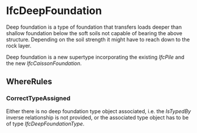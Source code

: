 # IfcDeepFoundation

Deep foundation is a type of foundation that transfers loads deeper than shallow foundation below the soft soils not capable of bearing the above structure. Depending on the soil strength it might have to reach down to the rock layer.

Deep foundation is a new supertype incorporating the existing _IfcPile_ and the new _IfcCaissonFoundation_.

## WhereRules

### CorrectTypeAssigned
Either there is no deep foundation type object associated, i.e. the _IsTypedBy_ inverse relationship is not provided, or the associated type object has to be of type _IfcDeepFoundationType_.
